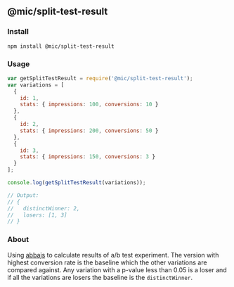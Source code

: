 ## @mic/split-test-result

### Install

```shell
npm install @mic/split-test-result
```

### Usage

```js
var getSplitTestResult = require('@mic/split-test-result');
var variations = [
  {
    id: 1,
    stats: { impressions: 100, conversions: 10 }
  },
  {
    id: 2,
    stats: { impressions: 200, conversions: 50 }
  },
  {
    id: 3,
    stats: { impressions: 150, conversions: 3 }
  }
];

console.log(getSplitTestResult(variations));

// Output:
// {
//   distinctWinner: 2,
//   losers: [1, 3]
// }
```

### About
Using [abbajs](https://github.com/thii/abbajs) to calculate results of a/b test experiment. The version with highest conversion rate is the baseline which the other variations are compared against. Any variation with a p-value less than 0.05 is a loser and if all the variations are losers the baseline is the `distinctWinner`.
